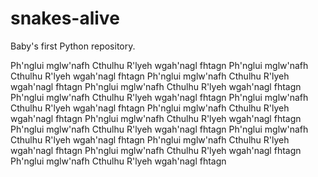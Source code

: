 # snakes-alive
Baby's first Python repository. 

Ph'nglui mglw'nafh Cthulhu R'lyeh wgah'nagl fhtagn 
Ph'nglui mglw'nafh Cthulhu R'lyeh wgah'nagl fhtagn
Ph'nglui mglw'nafh Cthulhu R'lyeh wgah'nagl fhtagn 
Ph'nglui mglw'nafh Cthulhu R'lyeh wgah'nagl fhtagn 
Ph'nglui mglw'nafh Cthulhu R'lyeh wgah'nagl fhtagn 
Ph'nglui mglw'nafh Cthulhu R'lyeh wgah'nagl fhtagn 
Ph'nglui mglw'nafh Cthulhu R'lyeh wgah'nagl fhtagn 
Ph'nglui mglw'nafh Cthulhu R'lyeh wgah'nagl fhtagn 
Ph'nglui mglw'nafh Cthulhu R'lyeh wgah'nagl fhtagn 
Ph'nglui mglw'nafh Cthulhu R'lyeh wgah'nagl fhtagn
Ph'nglui mglw'nafh Cthulhu R'lyeh wgah'nagl fhtagn 
Ph'nglui mglw'nafh Cthulhu R'lyeh wgah'nagl fhtagn 
Ph'nglui mglw'nafh Cthulhu R'lyeh wgah'nagl fhtagn 

